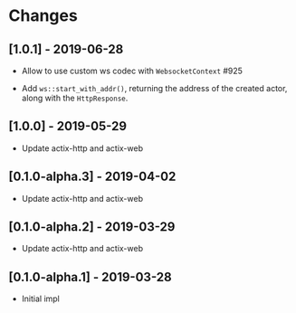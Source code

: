 # Changes

## [1.0.1] - 2019-06-28

* Allow to use custom ws codec with `WebsocketContext` #925

* Add `ws::start_with_addr()`, returning the address of the created actor, along
  with the `HttpResponse`.

## [1.0.0] - 2019-05-29

* Update actix-http and actix-web

## [0.1.0-alpha.3] - 2019-04-02

* Update actix-http and actix-web

## [0.1.0-alpha.2] - 2019-03-29

* Update actix-http and actix-web

## [0.1.0-alpha.1] - 2019-03-28

* Initial impl

